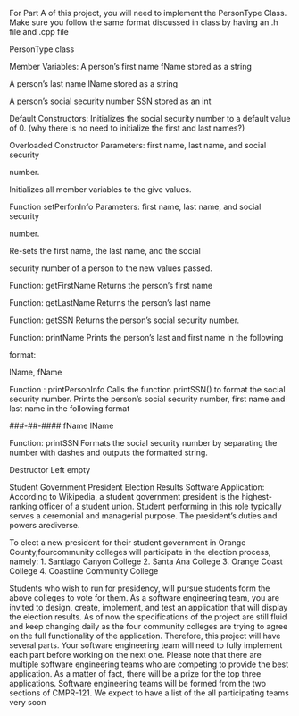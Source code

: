 For Part A of this project, you will need to implement the PersonType Class. Make sure you follow the same format discussed in class by having an .h file and .cpp file


PersonType class


Member Variables:
A person’s first name
fName
stored as a string


A person’s last name
lName
stored as a string


A person’s social security number
SSN
stored as an int


Default
Constructors:
Initializes the social security number to a default value of 0. (why there is no need to initialize the first and last names?)


Overloaded Constructor
Parameters:
first name, last name, and social security


number.


Initializes all member variables to the give values.


Function
setPerfonInfo
Parameters:
first name, last name, and social security


number.


Re-sets the first name, the last name, and the social


security number of a person to the new values passed.


Function:
getFirstName
Returns the person’s first name


Function:
getLastName
Returns the person’s last name


Function:
getSSN
Returns the person’s social security number.


Function:
printName
Prints the person’s last and first name in the following


format:


lName, fName


Function
: printPersonInfo
Calls the function printSSN() to format the social security number. Prints the person’s social security number, first name and last name in the following format


###-##-#### fName lName


Function:
printSSN
Formats the social security number by separating the number with dashes and outputs the formatted string.


Destructor
Left empty


Student Government President Election Results Software Application: 
According to Wikipedia, a student government president is the highest-ranking officer of a student union. Student performing in this role typically serves a ceremonial and managerial purpose. 
The president’s duties and powers arediverse.

To elect a new president for their student government in Orange County,fourcommunity colleges will participate in the election process, namely:
1.
Santiago Canyon College
2.
Santa Ana College
3.
Orange Coast College
4.
Coastline Community College

Students who wish to run for presidency, will pursue students form the above colleges to vote for them.
As a software engineering team, you are invited to design, create, implement, and test an application that will display the election results. 
As of now the specifications of the project are still fluid and keep changing daily as the four community colleges are trying to agree on the full functionality of the application.
Therefore, this project will have several parts.
Your software engineering team will need to fully implement each part before working on the next one. 
Please note that there are multiple software engineering teams who are competing to provide the best application. 
As a matter of fact, there will be a prize for the top three applications.
Software engineering teams will be formed from the two sections of CMPR-121.
We expect to have a list of the all participating teams very soon

